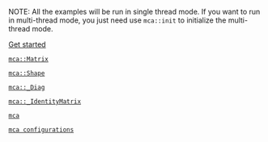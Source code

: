 NOTE: All the examples will be run in single thread mode. If you want to run in multi-thread mode,
you just need use `mca::init` to initialize the multi-thread mode.

[Get started](buildAndInstall.md)

[`mca::Matrix`](matrix.md)

[`mca::Shape`](shape.md)

[`mca::_Diag`](diag.md)

[`mca::_IdentityMatrix`](identityMatrix.md)

[`mca`](mca.md)

[`mca configurations`](mcaConfig.md)
